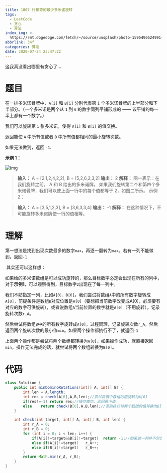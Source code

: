 ```yaml
---
title: 1007 行相等的最少多米诺旋转
tags:
  - LeetCode
  - 贪心
  - 算法
index_img: >-
  https://rmt.dogedoge.com/fetch/~/source/unsplash/photo-1595490524991-bb5f6b2e948e?auto=format&fit=crop&w=500&q=75
abbrlink: 34f
categories: 算法
date: 2020-07-24 23:47:22
---
```


这我真没看出哪里有贪心了...

<!-- more --->

# 题目

在一排多米诺骨牌中，`A[i]` 和 `B[i]` 分别代表第 `i` 个多米诺骨牌的上半部分和下半部分。（一个多米诺是两个从 `1` 到 `6` 的数字同列平铺形成的 —— 该平铺的每一半上都有一个数字。）

我们可以旋转第 `i` 张多米诺，使得 `A[i]` 和 `B[i]` 的值交换。

返回能使 `A` 中所有值或者 `B` 中所有值都相同的最小旋转次数。

如果无法做到，返回 `-1`.

 

**示例 1：**

![img](https://assets.leetcode-cn.com/aliyun-lc-upload/uploads/2019/03/08/domino.png)

> **输入：** A = [2,1,2,4,2,2], B = [5,2,6,2,3,2]
> **输出：** 2
> **解释：**
> 图一表示：在我们旋转之前， A 和 B 给出的多米诺牌。
> 如果我们旋转第二个和第四个多米诺骨牌，我们可以使上面一行中的每个值都等于 2，如图二所示。
> 示例 2：

> **输入：**  A = [3,5,1,2,3], B = [3,6,3,3,4]
> **输出：**  -1
> **解释：**
> 在这种情况下，不可能旋转多米诺牌使一行的值相等。

# 理解

​	第一想法是找到出现次数最多的数字`max`，再逐一翻转为`max`。若有一列不能做到，返回`-1`

​	其实还可以这样想：

​	如果给的多米诺数组是可以成功旋转的，那么目标数字必定会出现在所有的列中，对于**示例1**，可以观察得到，目标数字`2`出现在了每一列中。

​	我们不妨指定一列，比如`A[0]，B[0]`。我们尝试将数组`A`中的所有数字旋转成`A[0]`，前提条件是数组`B`对应位置是`A[0]`（要想把当前数字改变成A[0]，必须要有对应的数字可供旋转），或者说数组`A`当前位置的数字就是`A[0]`（不用旋转）。记录旋转次数`r_A`。

​	然后尝试将数组`B`中的所有数字旋转成`A[0]`，过程同理，记录旋转次数`r_A`，然后返回两个旋转次数的最小值`min`。如果两个操作都执行不了，就返回`-1`

​	上面两个操作都是尝试将两个数组都转换为`A[0]`，如果操作成功，就直接返回`min`，操作无法完成的话，就尝试将两个数组转换为`B[0]`。

# 代码

```java
class Solution {
    public int minDominoRotations(int[] A, int[] B) {
        int len = A.length;
        int res = check(A[0],A,B,len);//尝试将俩个数组的值旋转为A[0]
        if(res!=-1) return res;//操作成功，返回最小值
        else    return check(B[0],A,B,len);//否则执行将两个数组的值转换为B[0]
    }

    int check(int target, int[] A, int[] B, int len) {
        int r_A = 0;
        int r_B = 0;
        for (int i = 0; i < len; i++) {
            if(A[i]!=target&&B[i]!=target)  return -1;//如果这一列并不包含目标数字，肯定是失败的。
            else if(A[i]!=target)   r_A++;
            else if(B[i]!=target)   r_B++;
        }
        return Math.min(r_A, r_B);
    }
}
```

